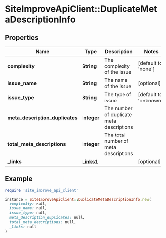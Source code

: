 # SiteImproveApiClient::DuplicateMetaDescriptionInfo

## Properties

| Name | Type | Description | Notes |
| ---- | ---- | ----------- | ----- |
| **complexity** | **String** | The complexity of the issue | [default to &#39;none&#39;] |
| **issue_name** | **String** | The name of the issue | [optional] |
| **issue_type** | **String** | The type of issue | [default to &#39;unknown&#39;] |
| **meta_description_duplicates** | **Integer** | The number of duplicate meta descriptions |  |
| **total_meta_descriptions** | **Integer** | The total number of meta descriptions |  |
| **_links** | [**Links1**](Links1.md) |  | [optional] |

## Example

```ruby
require 'site_improve_api_client'

instance = SiteImproveApiClient::DuplicateMetaDescriptionInfo.new(
  complexity: null,
  issue_name: null,
  issue_type: null,
  meta_description_duplicates: null,
  total_meta_descriptions: null,
  _links: null
)
```

